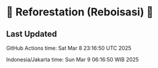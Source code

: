 
# 🌳 Reforestation (Reboisasi) 🌲

## Last Updated

GitHub Actions time: Sat Mar  8 23:16:50 UTC 2025

Indonesia/Jakarta time: Sun Mar  9 06:16:50 WIB 2025
